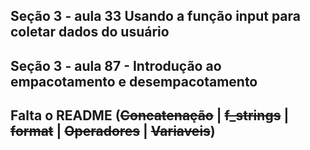 ## Seção 3 - aula 33 Usando a função input para coletar dados do usuário


## Seção 3 - aula 87 - Introdução ao empacotamento e desempacotamento



## Falta o README (~~Concatenação~~ | ~~f_strings~~ | ~~format~~ | ~~Operadores~~ | ~~Variaveis~~)












